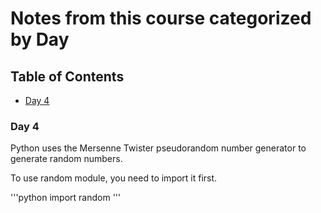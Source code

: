 # Notes from this course categorized by Day

<h2>Table of Contents</h2>

- [Day 4](#day4)


<a name="day4"></a>
<h3>Day 4</h3>
Python uses the Mersenne Twister pseudorandom number generator to generate random numbers.

To use random module, you need to import it first.

'''python
import random
'''